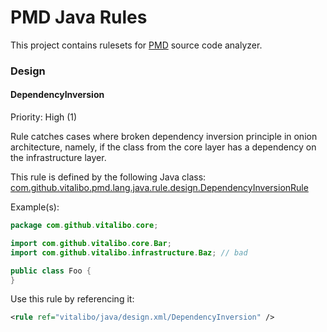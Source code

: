 # PMD Java Rules

This project contains rulesets for [PMD](https://pmd.github.io) source code analyzer.

### Design
#### DependencyInversion

Priority: High (1)

Rule catches cases where broken dependency inversion principle in onion architecture, namely, 
if the class from the core layer has a dependency on the infrastructure layer.

This rule is defined by the following Java class: [com.github.vitalibo.pmd.lang.java.rule.design.DependencyInversionRule](src/main/java/com/github/vitalibo/pmd/lang/java/rule/design/DependencyInversionRule.java)

Example(s):

```java
package com.github.vitalibo.core;

import com.github.vitalibo.core.Bar;
import com.github.vitalibo.infrastructure.Baz; // bad

public class Foo {
}
```

Use this rule by referencing it:

```xml
<rule ref="vitalibo/java/design.xml/DependencyInversion" />
```
